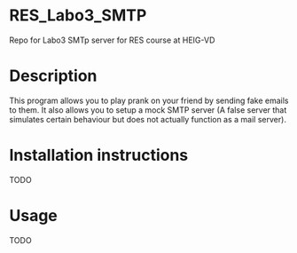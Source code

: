 # RES_Labo3_SMTP
Repo for Labo3 SMTp server for RES course at HEIG-VD

# Description
This program allows you to play prank on your friend by sending fake emails to them. It also allows you to setup a mock SMTP server (A false server that simulates certain behaviour but does not actually function as a mail server).

# Installation instructions
 TODO
# Usage
TODO
